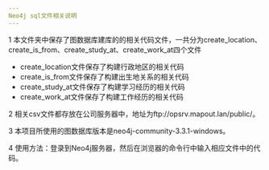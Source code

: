 ```yaml
---
Neo4j sql文件相关说明
---
```


1  本文件夹中保存了图数据库建库的的相关代码文件，一共分为create_location、create_is_from、create_study_at、create_work_at四个文件
  * create_location文件保存了构建行政地区的相关代码
  * create_is_from文件保存了构建出生地关系的相关代码
  * create_study_at文件保存了构建学习经历的相关代码
  * create_work_at文件保存了构建工作经历的相关代码

2 相关csv文件都存放在公司服务器中，地址为ftp://opsrv.mapout.lan/public/。

3 本项目所使用的图数据库版本是neo4j-community-3.3.1-windows。

4 使用方法：登录到Neo4j服务器，然后在浏览器的命令行中输入相应文件中的代码。
